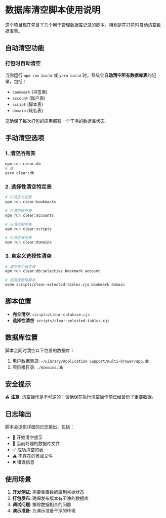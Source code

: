 # 数据库清空脚本使用说明

这个项目现在包含了几个用于管理数据库记录的脚本，特别是在打包时自动清空数据库表。

## 自动清空功能

### 打包时自动清空
当你运行 `npm run build` 或 `yarn build` 时，系统会**自动清空所有数据库表**的记录，包括：
- `bookmark` (书签表)
- `account` (账户表) 
- `script` (脚本表)
- `domain` (域名表)

这确保了每次打包的应用都有一个干净的数据库状态。

## 手动清空选项

### 1. 清空所有表
```bash
npm run clear:db
# 或
yarn clear:db
```

### 2. 选择性清空特定表
```bash
# 只清空书签表
npm run clear:bookmarks

# 只清空账户表  
npm run clear:accounts

# 只清空脚本表
npm run clear:scripts

# 只清空域名表
npm run clear:domains
```

### 3. 自定义选择性清空
```bash
# 清空多个指定表
npm run clear:db:selective bookmark account

# 或直接使用脚本
node scripts/clear-selected-tables.cjs bookmark domain
```

## 脚本位置

- **完全清空**: `scripts/clear-database.cjs`
- **选择性清空**: `scripts/clear-selected-tables.cjs`

## 数据库位置

脚本会同时清空以下位置的数据库：
1. 用户数据目录: `~/Library/Application Support/multi-brower/app.db`
2. 项目根目录: `./domains.db`

## 安全提示

⚠️ **注意**: 清空操作是不可逆的！请确保在执行清空操作前已经备份了重要数据。

## 日志输出

脚本会提供详细的日志输出，包括：
- 🧹 开始清空提示
- 📍 当前处理的数据库文件
- ✅ 成功清空的表
- ⚠️ 不存在的表或文件
- ❌ 错误信息

## 使用场景

1. **开发测试**: 需要重置数据库到初始状态
2. **打包发布**: 确保发布版本有干净的数据库
3. **调试问题**: 排除数据相关的问题
4. **演示准备**: 为演示准备干净的环境
